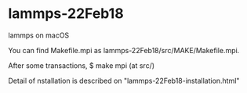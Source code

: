# lammps-22Feb18
lammps on macOS

You can find Makefile.mpi as lammps-22Feb18/src/MAKE/Makefile.mpi.

After some transactions, 
$ make mpi (at src/)

Detail of nstallation is described on "lammps-22Feb18-installation.html"
